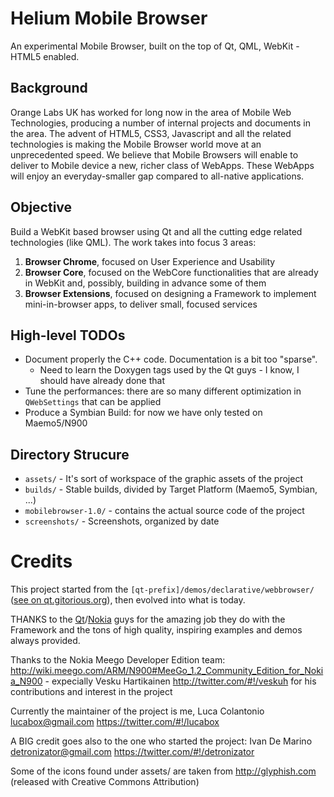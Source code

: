 # Helium Mobile Browser #
An experimental Mobile Browser, built on the top of Qt, QML, WebKit - HTML5 enabled.

## Background ##
Orange Labs UK has worked for long now in the area of Mobile Web Technologies, producing a number of internal projects and documents in the area.
The advent of HTML5, CSS3, Javascript and all the related technologies is making the Mobile Browser world move at an unprecedented speed.
We believe that Mobile Browsers will enable to deliver to Mobile device a new, richer class of WebApps. These WebApps will enjoy an everyday-smaller gap compared to all-native applications.

## Objective ##
Build a WebKit based browser using Qt and all the cutting edge related technologies (like QML).
The work takes into focus 3 areas:

1. **Browser Chrome**, focused on User Experience and Usability
2. **Browser Core**, focused on the WebCore functionalities that are already in WebKit and, possibly, building in advance some of them
3. **Browser Extensions**, focused on designing a Framework to implement mini-in-browser apps, to deliver small, focused services

## High-level TODOs ##

* Document properly the C++ code. Documentation is a bit too "sparse".
    * Need to learn the Doxygen tags used by the Qt guys - I know, I should have already done that
* Tune the performances: there are so many different optimization in `QWebSettings` that can be applied
* Produce a Symbian Build: for now we have only tested on Maemo5/N900

## Directory Strucure ##

* `assets/` - It's sort of workspace of the graphic assets of the project
* `builds/` - Stable builds, divided by Target Platform (Maemo5, Symbian, ...)
* `mobilebrowser-1.0/` - contains the actual source code of the project
* `screenshots/` - Screenshots, organized by date

# Credits #
This project started from the `[qt-prefix]/demos/declarative/webbrowser/` ([see on qt.gitorious.org](http://qt.gitorious.org/qt/qt/trees/4.7/demos/declarative/webbrowser)), then evolved into what is today.

THANKS to the [Qt](http://labs.trolltech.com/)/[Nokia](http://qt.nokia.com/) guys for the amazing job they do with the Framework and the tons of high quality, inspiring examples and demos always provided.

Thanks to the Nokia Meego Developer Edition team: http://wiki.meego.com/ARM/N900#MeeGo_1.2_Community_Edition_for_Nokia_N900
	- expecially Vesku Hartikainen http://twitter.com/#!/veskuh for his contributions and interest in the project

Currently the maintainer of the project is me, Luca Colantonio lucabox@gmail.com https://twitter.com/#!/lucabox

A BIG credit goes also to the one who started the project: Ivan De Marino detronizator@gmail.com https://twitter.com/#!/detronizator

Some of the icons found under assets/ are taken from http://glyphish.com (released with Creative Commons Attribution)

